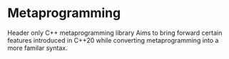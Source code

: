 # Metaprogramming
Header only C++ metaprogramming library
Aims to bring forward certain features introduced in C++20 while converting metaprogramming into a more familar syntax.
